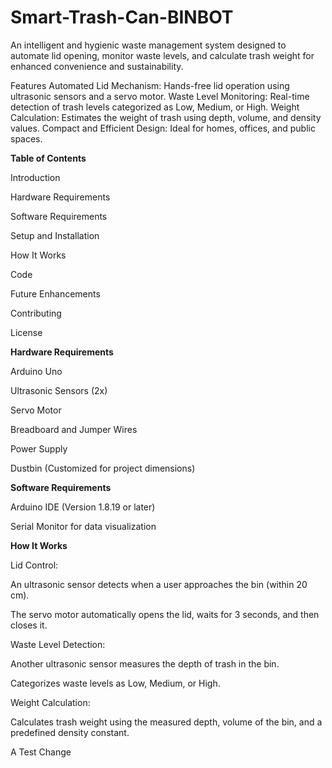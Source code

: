 # Smart-Trash-Can-BINBOT
An intelligent and hygienic waste management system designed to automate lid opening, monitor waste levels, and calculate trash weight for enhanced convenience and sustainability.

Features
Automated Lid Mechanism: Hands-free lid operation using ultrasonic sensors and a servo motor.
Waste Level Monitoring: Real-time detection of trash levels categorized as Low, Medium, or High.
Weight Calculation: Estimates the weight of trash using depth, volume, and density values.
Compact and Efficient Design: Ideal for homes, offices, and public spaces.

**Table of Contents**

Introduction

Hardware Requirements

Software Requirements

Setup and Installation

How It Works

Code

Future Enhancements

Contributing

License


**Hardware Requirements**

Arduino Uno

Ultrasonic Sensors (2x)

Servo Motor

Breadboard and Jumper Wires

Power Supply

Dustbin (Customized for project dimensions)



**Software Requirements**

Arduino IDE (Version 1.8.19 or later)

Serial Monitor for data visualization


**How It Works**

Lid Control:

An ultrasonic sensor detects when a user approaches the bin (within 20 cm).

The servo motor automatically opens the lid, waits for 3 seconds, and then closes it.

Waste Level Detection:


Another ultrasonic sensor measures the depth of trash in the bin.

Categorizes waste levels as Low, Medium, or High.

Weight Calculation:


Calculates trash weight using the measured depth, volume of the bin, and a predefined density constant.


A Test Change